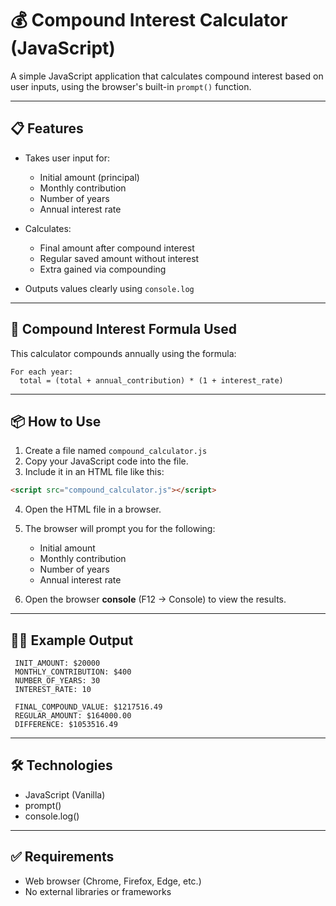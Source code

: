 # 💰 Compound Interest Calculator (JavaScript)

A simple JavaScript application that calculates compound interest based on user inputs, using the browser's built-in `prompt()` function.

---

## 📋 Features

* Takes user input for:

  * Initial amount (principal)
  * Monthly contribution
  * Number of years
  * Annual interest rate
* Calculates:

  * Final amount after compound interest
  * Regular saved amount without interest
  * Extra gained via compounding
* Outputs values clearly using `console.log`

---

## 🧮 Compound Interest Formula Used

This calculator compounds annually using the formula:

```text
For each year:
  total = (total + annual_contribution) * (1 + interest_rate)
```

---

## 📦 How to Use

1. Create a file named `compound_calculator.js`
2. Copy your JavaScript code into the file.
3. Include it in an HTML file like this:

```html
<script src="compound_calculator.js"></script>
```

4. Open the HTML file in a browser.

5. The browser will prompt you for the following:

   * Initial amount
   * Monthly contribution
   * Number of years
   * Annual interest rate

6. Open the browser **console** (F12 → Console) to view the results.

---

## 🧑‍💻 Example Output

```
 INIT_AMOUNT: $20000
 MONTHLY_CONTRIBUTION: $400
 NUMBER_OF_YEARS: 30
 INTEREST_RATE: 10

 FINAL_COMPOUND_VALUE: $1217516.49
 REGULAR_AMOUNT: $164000.00
 DIFFERENCE: $1053516.49
```

---

## 🛠 Technologies

* JavaScript (Vanilla)
* prompt()
* console.log()

---

## ✅ Requirements

* Web browser (Chrome, Firefox, Edge, etc.)
* No external libraries or frameworks

